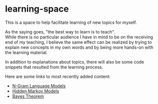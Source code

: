 # learning-space

This is a space to help facilitate learning of new topics for myself.

As the saying goes, "the best way to learn is to teach".<br>
While there is no particular audience I have in mind to be on the receiving end of my teaching, I believe the same effect can be realized by trying to explain new concepts in my own words and by being more hands-on with the learning material.

In addition to explanations about topics, there will also be some code snippets that resulted from the learning process.

Here are some links to most recently added content:
- [N-Gram Language Models](natural-language-processing/language-models/n-gram-language-models/)
- [Hidden Markov Models](natural-language-processing/parts-of-speech-tagging/hidden-markov-models)
- [Bayes Theorem](math/probability/bayes-theorem)
